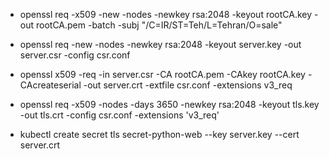 * openssl req -x509 -new -nodes -newkey rsa:2048 -keyout rootCA.key -out rootCA.pem -batch -subj "/C=IR/ST=Teh/L=Tehran/O=sale"
* openssl req -new -nodes -newkey rsa:2048 -keyout server.key -out server.csr -config csr.conf
* openssl x509 -req -in server.csr -CA rootCA.pem -CAkey rootCA.key -CAcreateserial -out server.crt -extfile csr.conf -extensions v3_req

* openssl req -x509 -nodes -days 3650 -newkey rsa:2048 -keyout tls.key -out tls.crt -config csr.conf -extensions 'v3_req'
* kubectl create secret tls secret-python-web --key server.key --cert server.crt

